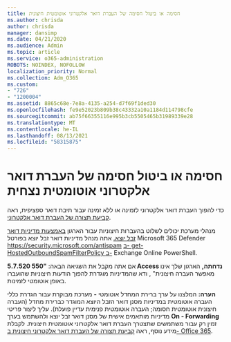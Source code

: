 ```yaml
---
title: חסימה או ביטול חסימה של העברת דואר אלקטרוני אוטומטית חיצונית
ms.author: chrisda
author: chrisda
manager: dansimp
ms.date: 04/21/2020
ms.audience: Admin
ms.topic: article
ms.service: o365-administration
ROBOTS: NOINDEX, NOFOLLOW
localization_priority: Normal
ms.collection: Adm_O365
ms.custom:
- "726"
- "1200004"
ms.assetid: 8865c68e-7e8a-4135-a254-d7f69f1ded30
ms.openlocfilehash: fe9e52023b809b38c43332a10a1184d114798cfe
ms.sourcegitcommit: ab75f66355116e995b3cb5505465b31989339e28
ms.translationtype: MT
ms.contentlocale: he-IL
ms.lasthandoff: 08/13/2021
ms.locfileid: "58315875"
---
```

# <a name="block-or-unblock-eternal-automatic-email-forwarding"></a>חסימה או ביטול חסימה של העברת דואר אלקטרוני אוטומטית נצחית

כדי להפוך העברת דואר אלקטרוני לזמינה או ללא זמינה עבור תיבת דואר ספציפית, ראה [קביעת תצורה של העברת דואר אלקטרוני](https://docs.microsoft.com/microsoft-365/admin/email/configure-email-forwarding).

מנהלי מערכת יכולים לשלוט בהעברות חיצוניות עבור הארגון [באמצעות מדיניות דואר זבל יוצא.](https://docs.microsoft.com/microsoft-365/security/office-365-security/configure-the-outbound-spam-policy) אתה מנהל מדיניות דואר זבל יוצא בפורטל Microsoft 365 Defender <https://security.microsoft.com/antispam> [ב- get-HostedOutboundSpamFilterPolicy ב-](https://docs.microsoft.com/powershell/module/exchange/get-hostedoutboundspamfilterpolicy) Exchange Online PowerShell.

אם אתה מקבל את השגיאה הבאה: **"550 5.7.520 Access נדחתה,** הארגון שלך אינו מאפשר העברה חיצונית" , ודא שהמדיניות מוגדרת להפוך הודעות חיצוניות שהועברו באופן אוטומטי לזמינות.

**הערה:** המלצנו על ערך ברירת  המחדל אוטומטי **-** מערכת מבוקרת עבור הגדרת כללי העברה אוטומטית במדיניות מסנן דואר הזבל היוצא המוגדר כברירת מחדל (העברה חיצונית אוטומטית חסומה; העברה אוטומטית פנימית עדיין פועלת). עליך ליצור פריטי מדיניות מותאמים אישית של מסנן דואר זבל יוצא ולהשתמש בערך **On - Forwarding** זמין רק עבור משתמשים שתצטרך העברת דואר אלקטרוני אוטומטית חיצונית. לקבלת מידע נוסף, ראה [קביעת תצורה של העברת דואר אלקטרוני חיצונית ב- Office 365](https://docs.microsoft.com/microsoft-365/security/office-365-security/external-email-forwarding).
